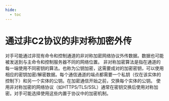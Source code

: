 ```yaml
---
hide:
  - toc
---
```


# 通过非C2协议的非对称加密外传

对手可能通过非现有命令和控制通道的非对称加密网络协议外传数据。数据也可能被发送到与主命令和控制服务器不同的网络位置。  非对称加密算法是指在通道的每一端使用不同密钥的算法。也称为公钥加密，这需要成对的加密密钥，可以使用相应的密钥加密/解密数据。每个通信通道的端点都需要一个私钥（仅在该实体的控制下）和另一个实体的公钥。在加密通信开始之前，交换每个实体的公钥。  使用非对称加密的网络协议（如HTTPS/TLS/SSL）通常在密钥交换后使用对称加密。对手可能选择使用这些内置于协议中的加密机制。 

